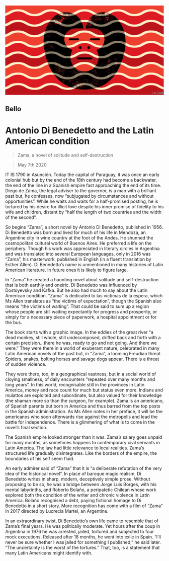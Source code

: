 ![](./images/20200509_AMD001_0.jpg)

## Bello

# Antonio Di Benedetto and the Latin American condition

> Zama, a novel of solitude and self-destruction

> May 7th 2020

IT IS 1790 in Asunción. Today the capital of Paraguay, it was once an early colonial hub but by the end of the 18th century had become a backwater, the end of the line in a Spanish empire fast approaching the end of its time. Diego de Zama, the legal adviser to the governor, is a man with a brilliant past but, he confesses, now “subjugated by circumstances and without opportunities”. While he waits and waits for a half-promised posting, he is tortured by his desire for illicit love despite his inner promise of fidelity to his wife and children, distant by “half the length of two countries and the width of the second”.

So begins “Zama”, a short novel by Antonio Di Benedetto, published in 1956. Di Benedetto was born and lived for much of his life in Mendoza, an Argentine city in wine country at the foot of the Andes. He shunned the cosmopolitan cultural world of Buenos Aires. He preferred a life on the periphery. Though his work was appreciated in literary circles in Argentina and was translated into several European languages, only in 2016 was “Zama”, his masterwork, published in English (in a fluent translation by Esther Allen). Di Benedetto’s name is unmentioned in many histories of Latin American literature. In future ones it is likely to figure large.

In “Zama” he created a haunting novel about solitude and self-destruction that is both earthly and oneiric. Di Benedetto was influenced by Dostoyevsky and Kafka. But he also had much to say about the Latin American condition. “Zama” is dedicated to las víctimas de la espera, which Ms Allen translates as “the victims of expectation”, though the Spanish also means “the victims of waiting”. That could be said to sum up a region whose people are still waiting expectantly for progress and prosperity, or simply for a necessary piece of paperwork, a hospital appointment or for the bus.

The book starts with a graphic image. In the eddies of the great river “a dead monkey, still whole, still undecomposed, drifted back and forth with a certain precision…there he was, ready to go and not going. And there we were.” They were there in a world of exuberant nature, celebrated in many Latin American novels of the past but, in “Zama”, a looming Freudian threat. Spiders, snakes, bolting horses and savage dogs appear. There is a threat of sudden violence.

They were there, too, in a geographical vastness, but in a social world of cloying smallness, of daily encounters “repeated over many months and long years”. In this world, recognisable still in the provinces in Latin America, money and race count for much but status even more. Indians and mulattos are exploited and subordinate, but also valued for their knowledge (the shaman more so than the surgeon, for example). Zama is an americano, of Spanish parents but born in America and thus barred from the top posts in the Spanish administration. As Ms Allen notes in her preface, it will be the americanos who soon afterwards rise against the metropolis and lead the battle for independence. There is a glimmering of what is to come in the novel’s final section.

The Spanish empire looked stronger than it was. Zama’s salary goes unpaid for many months, as sometimes happens to contemporary civil servants in Latin America. The law had little relevance to local realities. Zama’s structured life gradually disintegrates. Like the borders of the empire, the boundaries of his self seem fluid.

An early admirer said of “Zama” that it is “a deliberate refutation of the very idea of the historical novel”. In place of baroque magic realism, Di Benedetto writes in sharp, modern, deceptively simple prose. Without proposing to be so, he was a bridge between Jorge Luis Borges, with his mental labyrinths, and Roberto Bolaño, a peripatetic Chilean whose work explored both the condition of the writer and chronic violence in Latin America. Bolaño recognised a debt, paying fictional homage to Di Benedetto in a short story. More recognition has come with a film of “Zama” in 2017 directed by Lucrecia Martel, an Argentine.

In an extraordinary twist, Di Benedetto’s own life came to resemble that of Zama’s final years. He was politically moderate. Yet hours after the coup in Argentina in 1976 he was arrested, jailed, tortured and subjected to four mock executions. Released after 18 months, he went into exile in Spain. “I’ll never be sure whether I was jailed for something I published,” he said later. “The uncertainty is the worst of the tortures.” That, too, is a statement that many Latin Americans might identify with.